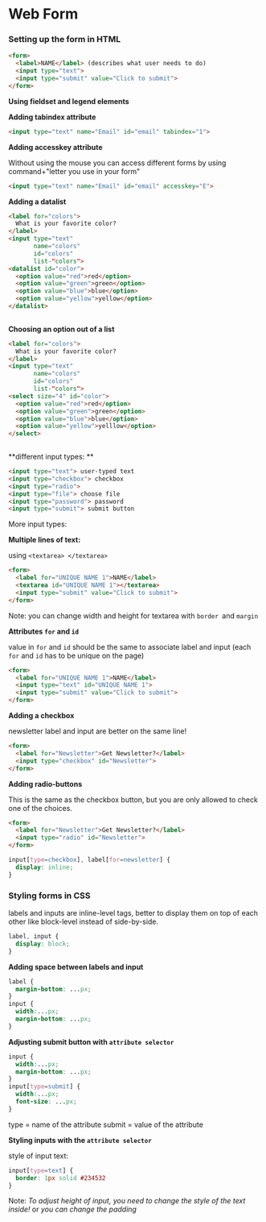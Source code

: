 # Web Form

### Setting up the form in HTML

```html
<form>
  <label>NAME</label> (describes what user needs to do)
  <input type="text">
  <input type="submit" value="Click to submit">
</form>
```

**Using fieldset and legend elements**

[](codepen://Kaatje/bEyRej)


**Adding tabindex attribute**

```html
<input type="text" name="Email" id="email" tabindex="1">

```

**Adding accesskey attribute**

Without using the mouse you can access different forms by using command+"letter you use in your form"

```html
<input type="text" name="Email" id="email" accesskey="E">
```

**Adding a datalist** 

```html
<label for="colors">
  What is your favorite color? 
</label>
<input type="text"
       name="colors"
       id="colors"
       list-"colors">
<datalist id="color">
  <option value="red">red</option>
  <option value="green">green</option>
  <option value="blue">blue</option>
  <option value="yellow">yellow</option>
</datalist>
    
```

**Choosing an option out of a list** 

```html
<label for="colors">
  What is your favorite color? 
</label>
<input type="text"
       name="colors"
       id="colors"
       list-"colors">
<select size="4" id="color">
  <option value="red">red</option>
  <option value="green">green</option>
  <option value="blue">blue</option>
  <option value="yellow">yelllow</option>
</select>
    
```
[](codepen://Kaatje/LGoLqj)

**different input types: **

```html
<input type="text"> user-typed text
<input type="checkbox"> checkbox
<input type="radio">
<input type="file"> choose file
<input type="password"> password
<input type="submit"> submit button
```
More input types: 
[](https://kaatje.gitbooks.io/kaatje-mullebrouck/content/html_input_types.html)


**Multiple lines of text:**

using `<textarea> </textarea>`

```html
<form>
  <label for="UNIQUE NAME 1">NAME</label>
  <textarea id="UNIQUE NAME 1"></textarea>
  <input type="submit" value="Click to submit">
</form>
```

Note: you can change width and height for textarea with `border `and `margin`


**Attributes `for` and `id`**

value in `for` and `id` should be the same to associate label and input (each `for` and `id` has to be unique on the page)

```html
<form>
  <label for="UNIQUE NAME 1">NAME</label>
  <input type="text" id="UNIQUE NAME 1">
  <input type="submit" value="Click to submit">
</form>
```



**Adding a checkbox**

newsletter label and input are better on the same line!

```html
<form>
  <label for="Newsletter">Get Newsletter?</label>
  <input type="checkbox" id="Newsletter">
</form>
```

**Adding radio-buttons**

This is the same as the checkbox button, but you are only allowed to check one of the choices. 

```html
<form>
  <label for="Newsletter">Get Newsletter?</label>
  <input type="radio" id="Newsletter">
</form>
```

```css
input[type=checkbox], label[for=newsletter] {
  display: inline;
}
```


### Styling forms in CSS

labels and inputs are inline-level tags, better to display them on top of each other like block-level instead of side-by-side.

```css
label, input {
  display: block;
}
```


**Adding space between labels and input**

```css
label {
  margin-bottom: ...px;
}
input {
  width:...px;
  margin-bottom: ...px;
}
```


**Adjusting submit button with `attribute selector`**

```css
input {
  width:...px;
  margin-bottom: ...px;
}
input[type=submit] {
  width:...px;
  font-size: ...px;
}
```

type = name of the attribute
submit = value of the attribute



**Styling inputs with the `attribute selector`**

style of input text:

```css
input[type=text] {
  border: 1px solid #234532
}
```

Note: _To adjust height of input, you need to change the style of the text inside!_ or _you can change the padding_